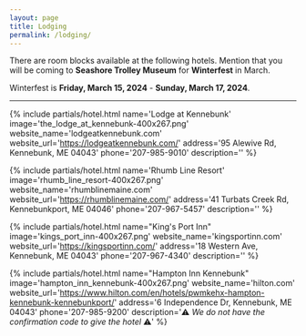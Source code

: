 ```yaml
---
layout: page
title: Lodging
permalink: /lodging/
---
```


There are room blocks available at the following hotels. Mention that you will be coming to **Seashore Trolley Museum** for **Winterfest** in March.

Winterfest is **Friday, March 15, 2024** - **Sunday, March 17, 2024**.

***

{% include partials/hotel.html
  name='Lodge at Kennebunk'
  image='the_lodge_at_kennebunk-400x267.png'
  website_name='lodgeatkennebunk.com'
  website_url='https://lodgeatkennebunk.com/'
  address='95 Alewive Rd, Kennebunk, ME 04043'
  phone='207-985-9010'
  description=''
%}

{% include partials/hotel.html
  name='Rhumb Line Resort'
  image='rhumb_line_resort-400x267.png'
  website_name='rhumblinemaine.com'
  website_url='https://rhumblinemaine.com/'
  address='41 Turbats Creek Rd, Kennebunkport, ME 04046'
  phone='207-967-5457'
  description=''
%}

{% include partials/hotel.html
  name="King's Port Inn"
  image='kings_port_inn-400x267.png'
  website_name='kingsportinn.com'
  website_url='https://kingsportinn.com/'
  address='18 Western Ave, Kennebunk, ME 04043'
  phone='207-967-4340'
  description=''
%}

{% include partials/hotel.html
  name="Hampton Inn Kennebunk"
  image='hampton_inn_kennebunk-400x267.png'
  website_name='hilton.com'
  website_url='https://www.hilton.com/en/hotels/pwmkehx-hampton-kennebunk-kennebunkport/'
  address='6 Independence Dr, Kennebunk, ME 04043'
  phone='207-985-9200'
  description='⚠️ <em>We do not have the confirmation code to give the hotel</em> ⚠️'
%}





